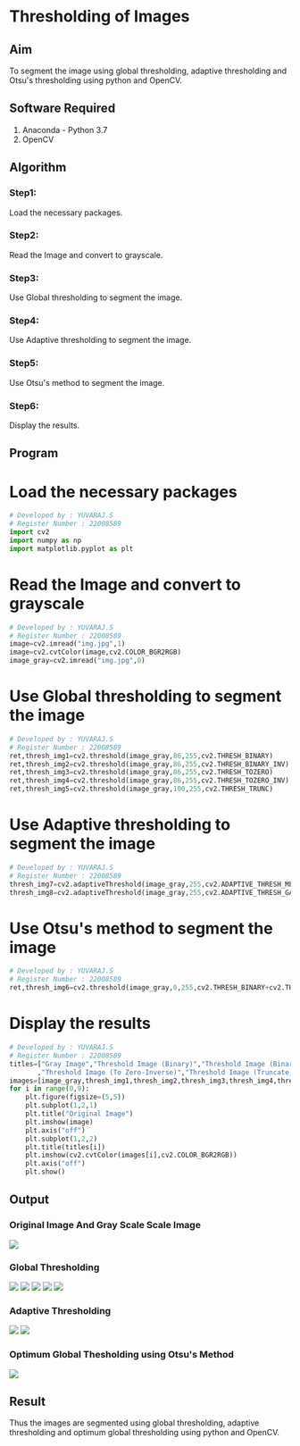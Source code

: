 # Thresholding of Images
## Aim
To segment the image using global thresholding, adaptive thresholding and Otsu's thresholding using python and OpenCV.

## Software Required
1. Anaconda - Python 3.7
2. OpenCV

## Algorithm

### Step1:
Load the necessary packages.

### Step2:
Read the Image and convert to grayscale.

### Step3:
Use Global thresholding to segment the image.

### Step4:
Use Adaptive thresholding to segment the image.

### Step5:
Use Otsu's method to segment the image.
### Step6:
Display the results. 

## Program
# Load the necessary packages
```python
# Developed by : YUVARAJ.S
# Register Number : 22008589
import cv2
import numpy as np
import matplotlib.pyplot as plt
```




# Read the Image and convert to grayscale
```python
# Developed by : YUVARAJ.S
# Register Number : 22008589
image=cv2.imread("img.jpg",1)
image=cv2.cvtColor(image,cv2.COLOR_BGR2RGB)
image_gray=cv2.imread("img.jpg",0)
```


# Use Global thresholding to segment the image
```python
# Developed by : YUVARAJ.S
# Register Number : 22008589
ret,thresh_img1=cv2.threshold(image_gray,86,255,cv2.THRESH_BINARY)
ret,thresh_img2=cv2.threshold(image_gray,86,255,cv2.THRESH_BINARY_INV)
ret,thresh_img3=cv2.threshold(image_gray,86,255,cv2.THRESH_TOZERO)
ret,thresh_img4=cv2.threshold(image_gray,86,255,cv2.THRESH_TOZERO_INV)
ret,thresh_img5=cv2.threshold(image_gray,100,255,cv2.THRESH_TRUNC)
```



# Use Adaptive thresholding to segment the image
```python
# Developed by : YUVARAJ.S
# Register Number : 22008589
thresh_img7=cv2.adaptiveThreshold(image_gray,255,cv2.ADAPTIVE_THRESH_MEAN_C,cv2.THRESH_BINARY,11,2)
thresh_img8=cv2.adaptiveThreshold(image_gray,255,cv2.ADAPTIVE_THRESH_GAUSSIAN_C,cv2.THRESH_BINARY,11,2)
```



# Use Otsu's method to segment the image 
```python
# Developed by : YUVARAJ.S
# Register Number : 22008589
ret,thresh_img6=cv2.threshold(image_gray,0,255,cv2.THRESH_BINARY+cv2.THRESH_OTSU)
```



# Display the results
```python
# Developed by : YUVARAJ.S
# Register Number : 22008589
titles=["Gray Image","Threshold Image (Binary)","Threshold Image (Binary Inverse)","Threshold Image (To Zero)"
       ,"Threshold Image (To Zero-Inverse)","Threshold Image (Truncate)","Otsu","Adaptive Threshold (Mean)","Adaptive Threshold (Gaussian)"]
images=[image_gray,thresh_img1,thresh_img2,thresh_img3,thresh_img4,thresh_img5,thresh_img6,thresh_img7,thresh_img8]
for i in range(0,9):
    plt.figure(figsize=(5,5))
    plt.subplot(1,2,1)
    plt.title("Original Image")
    plt.imshow(image)
    plt.axis("off")
    plt.subplot(1,2,2)
    plt.title(titles[i])
    plt.imshow(cv2.cvtColor(images[i],cv2.COLOR_BGR2RGB))
    plt.axis("off")
    plt.show()
```
## Output

### Original Image And Gray Scale Scale Image
![](./1.png)
### Global Thresholding
![](./2.png)
![](./3.png)
![](./4.png)
![](./5.png)
![](./6.png)
### Adaptive Thresholding
![](./9.png)
![](./8.png)
### Optimum Global Thesholding using Otsu's Method
![](./7.png)
## Result
Thus the images are segmented using global thresholding, adaptive thresholding and optimum global thresholding using python and OpenCV.

